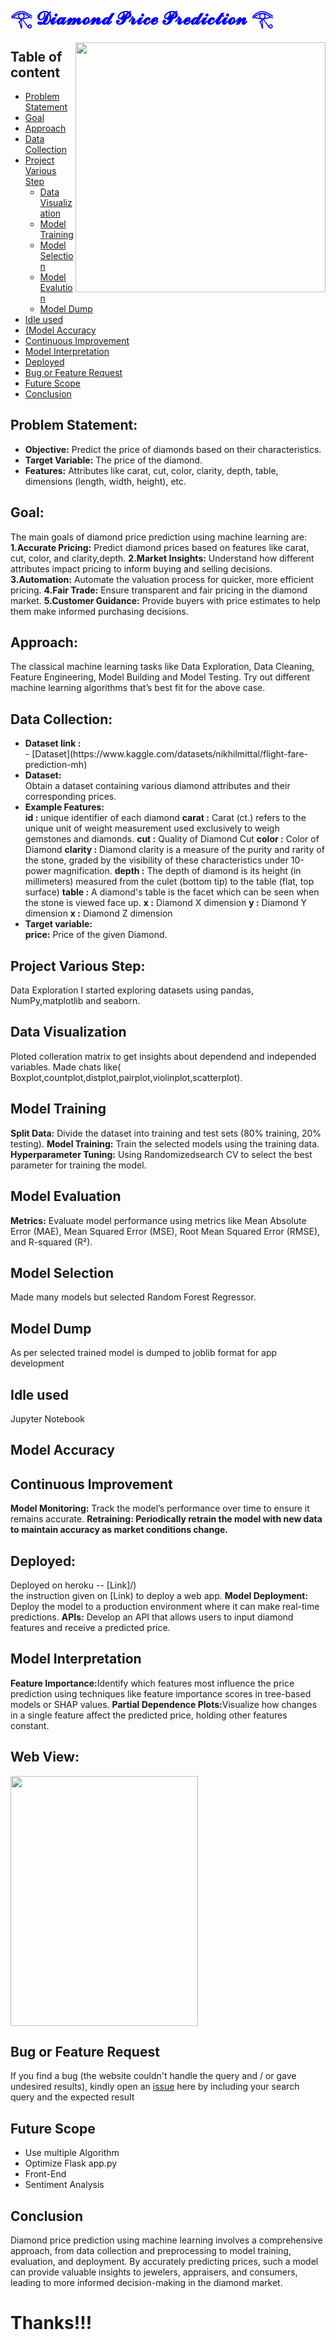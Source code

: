 <h1 style='color:blue'>𓂀 𝓓𝓲𝓪𝓶𝓸𝓷𝓭 𝓟𝓻𝓲𝓬𝓮 𝓟𝓻𝓮𝓭𝓲𝓬𝓽𝓲𝓸𝓷 𓂀</h1>
<img align="right" width="400" height="400" src="">

## Table of content
* [Problem Statement](#Problem-statement)
* [Goal](#Goal)
* [Approach](#Approach)
* [Data Collection](#Dataset)
* [Project Various Step](#project-various-step)
    * [Data Visualization](#data-visualization)
    * [Model Training](#model-training)
    * [Model Selection](#Model-Selection)
    * [Model Evalution](#Model-Evaluation)
    * [Model Dump](#model-dump)
* [Idle used](#idle-used)
* [(Model Accuracy](#Model-Accuracy)
*  [Continuous Improvement](#Continuous-Improvement)
* [Model Interpretation](#ModelInterpretation)
* [Deployed](#Deployed)
* [Bug or Feature Request](#Bug-or-Feature-Request)
* [Future Scope](#Future-Scope)
* [Conclusion](#Conclusion)

## Problem Statement:
<ul>
<li><b>Objective:</b> Predict the price of diamonds based on their characteristics.</li>
<li><b>Target Variable:</b> The price of the diamond.</li>
<li><b>Features:</b> Attributes like carat, cut, color, clarity, depth, table, dimensions (length, width, height), etc.</li>
</ul>

## Goal:
The main goals of diamond price prediction using machine learning are:
<b>1.Accurate Pricing:</b> Predict diamond prices based on features like carat, cut, color, and clarity,depth.
<b>2.Market Insights:</b> Understand how different attributes impact pricing to inform buying and selling decisions.
<b>3.Automation:</b> Automate the valuation process for quicker, more efficient pricing.
<b>4.Fair Trade:</b> Ensure transparent and fair pricing in the diamond market.
<b>5.Customer Guidance:</b> Provide buyers with price estimates to help them make informed purchasing decisions.

## Approach:
The classical machine learning tasks like Data Exploration, Data Cleaning,
Feature Engineering, Model Building and Model Testing. Try out different machine
learning algorithms that’s best fit for the above case.

## Data Collection:
<ul>
<li><b>Dataset link :</b></li> - [Dataset](https://www.kaggle.com/datasets/nikhilmittal/flight-fare-prediction-mh)
<li><b>Dataset:</b></li> Obtain a dataset containing various diamond attributes and their corresponding prices.
<li><b>Example Features:</b></li>
<b>id :</b> unique identifier of each diamond
<b>carat :</b> Carat (ct.) refers to the unique unit of weight measurement used exclusively to weigh gemstones and diamonds.
<b>cut :</b> Quality of Diamond Cut
<b>color :</b> Color of Diamond
<b>clarity :</b> Diamond clarity is a measure of the purity and rarity of the stone, graded by the visibility of these characteristics under 10-power magnification.
<b>depth :</b> The depth of diamond is its height (in millimeters) measured from the culet (bottom tip) to the table (flat, top surface)
<b>table :</b> A diamond's table is the facet which can be seen when the stone is viewed face up.
<b>x :</b> Diamond X dimension
<b>y :</b> Diamond Y dimension
<b>x :</b> Diamond Z dimension
<li><b>Target variable:</b></li>
<b>price:</b> Price of the given Diamond.
</ul>

## Project Various Step:
Data Exploration I started exploring datasets using pandas, NumPy,matplotlib and seaborn.

## Data Visualization
Ploted colleration matrix to get insights about dependend and independed variables. Made chats like( Boxplot,countplot,distplot,pairplot,violinplot,scatterplot).

## Model Training
<b>Split Data:</b> Divide the dataset into training and test sets (80% training, 20% testing).
<b>Model Training:</b> Train the selected models using the training data.
<b>Hyperparameter Tuning:</b> Using Randomizedsearch CV to select the best parameter for training the model.

## Model Evaluation
<b>Metrics:</b> Evaluate model performance using metrics like Mean Absolute Error (MAE), Mean Squared Error (MSE), Root Mean Squared Error (RMSE), and R-squared (R²).

## Model Selection
Made many models but selected Random Forest Regressor.

## Model Dump
As per selected trained model is dumped to joblib format for app development

## Idle used
Jupyter Notebook

## Model Accuracy

## Continuous Improvement
<b>Model Monitoring:</b> Track the model’s performance over time to ensure it remains accurate.
<b>Retraining: Periodically retrain the model with new data to maintain accuracy as market conditions change.</b>

## Deployed:
Deployed on heroku -- [Link]/)
<br> the instruction given on [Link) to deploy a web app.
<b>Model Deployment:</b> Deploy the model to a production environment where it can make real-time predictions.
<b>APIs:</b> Develop an API that allows users to input diamond features and receive a predicted price.

## Model Interpretation
<b>Feature Importance:</b>Identify which features most influence the price prediction using techniques like feature importance scores in tree-based models or SHAP values.
<b>Partial Dependence Plots:</b>Visualize how changes in a single feature affect the predicted price, holding other features constant.

## Web View:
<img align="center" width="300" height="400" src="">

## Bug or Feature Request
If you find a bug (the website couldn't handle the query and / or gave undesired results), kindly open an 
[issue](https://github.com/maityanubhab/Flight_Fare_Prediction/issues) here by including your search query and the expected result

## Future Scope
* Use multiple Algorithm
* Optimize Flask app.py
* Front-End
* Sentiment Analysis

## Conclusion
Diamond price prediction using machine learning involves a comprehensive approach, from data collection and preprocessing to model training, evaluation, and deployment. By accurately predicting prices, such a model can provide valuable insights to jewelers, appraisers, and consumers, leading to more informed decision-making in the diamond market.

# Thanks!!!
